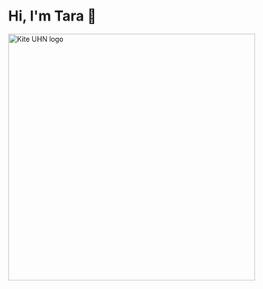 <div display="flex" justify-content="center" width="500px">
  <div width="100%"> 
    <h1>Hi, I'm Tara 👋</h1>
  </div>
  <img width="500px" alt="Kite UHN logo" src="https://github.com/Kite-Tara/Kite-Tara/assets/145040855/c184b629-9852-440f-8e44-e6523d0b1774">
</div>



<!---
Kite-Tara/Kite-Tara is a ✨ special ✨ repository because its `README.md` (this file) appears on your GitHub profile.
You can click the Preview link to take a look at your changes.
--->

